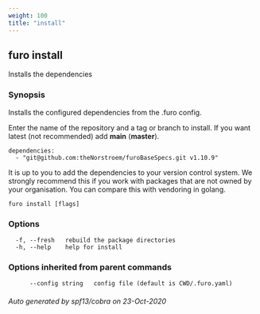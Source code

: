 ```yaml
---
weight: 100
title: "install"
---
```


## furo install

Installs the dependencies

### Synopsis

Installs the configured dependencies from the .furo config.

Enter the name of the repository and a tag or branch to install. If you want latest (not recommended) add **main** (**master**). 

    dependencies:
      - "git@github.com:theNorstroem/furoBaseSpecs.git v1.10.9"

It is up to you to add the dependencies to your version control system. We strongly recommend this if you work with packages that are not owned by 
your organisation. You can compare this with vendoring in golang.



```
furo install [flags]
```

### Options

```
  -f, --fresh   rebuild the package directories
  -h, --help    help for install
```

### Options inherited from parent commands

```
      --config string   config file (default is CWD/.furo.yaml)
```



###### Auto generated by spf13/cobra on 23-Oct-2020

